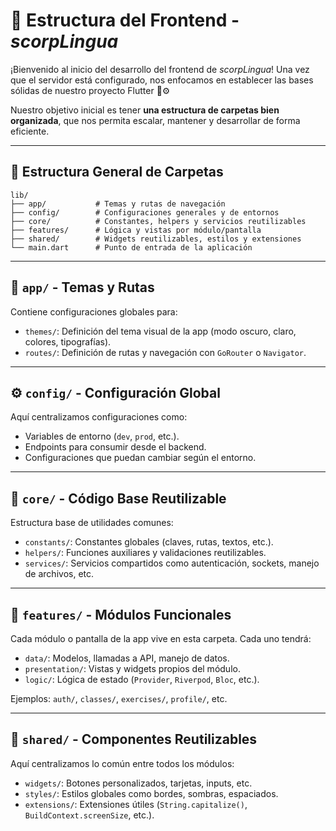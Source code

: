 
# 🧩 Estructura del Frontend - *scorpLingua*

¡Bienvenido al inicio del desarrollo del frontend de *scorpLingua*! Una vez que el servidor está configurado, nos enfocamos en establecer las bases sólidas de nuestro proyecto Flutter 📱⚙️

Nuestro objetivo inicial es tener **una estructura de carpetas bien organizada**, que nos permita escalar, mantener y desarrollar de forma eficiente.

---

## 📁 Estructura General de Carpetas

```plaintext
lib/
├── app/           # Temas y rutas de navegación
├── config/        # Configuraciones generales y de entornos
├── core/          # Constantes, helpers y servicios reutilizables
├── features/      # Lógica y vistas por módulo/pantalla
├── shared/        # Widgets reutilizables, estilos y extensiones
└── main.dart      # Punto de entrada de la aplicación
```

---

## 🔧 `app/` - Temas y Rutas

Contiene configuraciones globales para:

- `themes/`: Definición del tema visual de la app (modo oscuro, claro, colores, tipografías).
- `routes/`: Definición de rutas y navegación con `GoRouter` o `Navigator`.

---

## ⚙️ `config/` - Configuración Global

Aquí centralizamos configuraciones como:

- Variables de entorno (`dev`, `prod`, etc.).
- Endpoints para consumir desde el backend.
- Configuraciones que puedan cambiar según el entorno.

---

## 🧱 `core/` - Código Base Reutilizable

Estructura base de utilidades comunes:

- `constants/`: Constantes globales (claves, rutas, textos, etc.).
- `helpers/`: Funciones auxiliares y validaciones reutilizables.
- `services/`: Servicios compartidos como autenticación, sockets, manejo de archivos, etc.

---

## 🚀 `features/` - Módulos Funcionales

Cada módulo o pantalla de la app vive en esta carpeta. Cada uno tendrá:

- `data/`: Modelos, llamadas a API, manejo de datos.
- `presentation/`: Vistas y widgets propios del módulo.
- `logic/`: Lógica de estado (`Provider`, `Riverpod`, `Bloc`, etc.).

Ejemplos: `auth/`, `classes/`, `exercises/`, `profile/`, etc.

---

## 🎨 `shared/` - Componentes Reutilizables

Aquí centralizamos lo común entre todos los módulos:

- `widgets/`: Botones personalizados, tarjetas, inputs, etc.
- `styles/`: Estilos globales como bordes, sombras, espaciados.
- `extensions/`: Extensiones útiles (`String.capitalize()`, `BuildContext.screenSize`, etc.).

